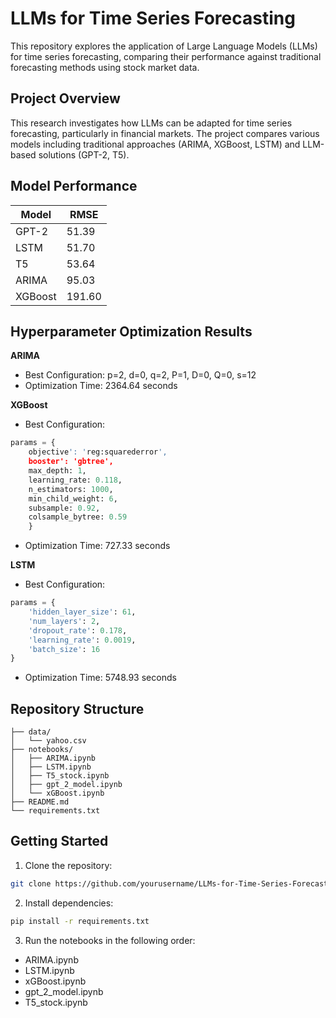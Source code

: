 # LLMs for Time Series Forecasting

This repository explores the application of Large Language Models (LLMs) for time series forecasting, comparing their performance against traditional forecasting methods using stock market data.

## Project Overview

This research investigates how LLMs can be adapted for time series forecasting, particularly in financial markets. The project compares various models including traditional approaches (ARIMA, XGBoost, LSTM) and LLM-based solutions (GPT-2, T5).

## Model Performance

| Model | RMSE |
|-------|------|
| GPT-2 | 51.39 |
| LSTM | 51.70 |
| T5 | 53.64 |
| ARIMA | 95.03 |
| XGBoost | 191.60 |

## Hyperparameter Optimization Results

**ARIMA**
- Best Configuration: p=2, d=0, q=2, P=1, D=0, Q=0, s=12
- Optimization Time: 2364.64 seconds

**XGBoost**
- Best Configuration:
```python
params = {		
	objective': 'reg:squarederror',		
	booster': 'gbtree',				
    max_depth: 1,
    learning_rate: 0.118,	
    n_estimators: 1000,
    min_child_weight: 6,	
    subsample: 0.92,	
    colsample_bytree: 0.59
	}		
```
- Optimization Time: 727.33 seconds

**LSTM**
- Best Configuration:
```python
params = {
    'hidden_layer_size': 61,
    'num_layers': 2,
    'dropout_rate': 0.178,
    'learning_rate': 0.0019,
    'batch_size': 16
}
```
- Optimization Time: 5748.93 seconds

## Repository Structure

```
├── data/
│   └── yahoo.csv
├── notebooks/
│   ├── ARIMA.ipynb
│   ├── LSTM.ipynb
│   ├── T5_stock.ipynb
│   ├── gpt_2_model.ipynb
│   └── xGBoost.ipynb
├── README.md
└── requirements.txt
```

## Getting Started

1. Clone the repository:
```bash
git clone https://github.com/yourusername/LLMs-for-Time-Series-Forecasting.git
```

2. Install dependencies:
```bash
pip install -r requirements.txt
```

3. Run the notebooks in the following order:
- ARIMA.ipynb
- LSTM.ipynb
- xGBoost.ipynb
- gpt_2_model.ipynb
- T5_stock.ipynb
